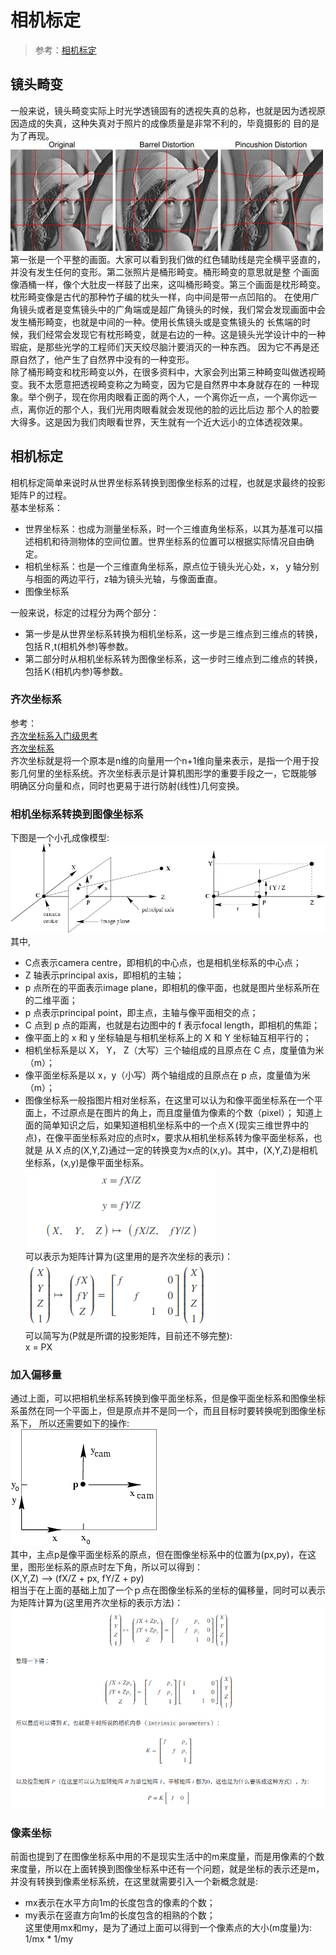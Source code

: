 # 相机标定
> 参考：[相机标定](http://blog.csdn.net/honyniu/article/details/51004397)
## 镜头畸变
一般来说，镜头畸变实际上时光学透镜固有的透视失真的总称，也就是因为透视原因造成的失真，这种失真对于照片的成像质量是非常不利的，毕竟摄影的
目的是为了再现。  
![畸变](https://github.com/CraftHeart/Graduation-Project/blob/project/doc/pic/%E7%95%B8%E5%8F%98.jpg)  
第一张是一个平整的画面。大家可以看到我们做的红色辅助线是完全横平竖直的，并没有发生任何的变形。第二张照片是桶形畸变。桶形畸变的意思就是整
个画面像酒桶一样，像个大肚皮一样鼓了出来，这叫桶形畸变。第三个画面是枕形畸变。枕形畸变像是古代的那种竹子编的枕头一样，向中间是带一点凹陷的。
在使用广角镜头或者是变焦镜头中的广角端或是超广角镜头的时候，我们常会发现画面中会发生桶形畸变，也就是中间的一种。使用长焦镜头或是变焦镜头的
长焦端的时候，我们经常会发现它有枕形畸变，就是右边的一种。这是镜头光学设计中的一种瑕疵，是那些光学的工程师们天天绞尽脑汁要消灭的一种东西。
因为它不再是还原自然了，他产生了自然界中没有的一种变形。  
除了桶形畸变和枕形畸变以外，在很多资料中，大家会列出第三种畸变叫做透视畸变。我不太愿意把透视畸变称之为畸变，因为它是自然界中本身就存在的
一种现象。举个例子，现在你用肉眼看正面的两个人，一个离你近一点，一个离你远一点，离你近的那个人，我们光用肉眼看就会发现他的脸的远比后边
那个人的脸要大得多。这是因为我们肉眼看世界，天生就有一个近大远小的立体透视效果。

## 相机标定
相机标定简单来说时从世界坐标系转换到图像坐标系的过程，也就是求最终的投影矩阵Ｐ的过程。   
基本坐标系：  
- 世界坐标系：也成为测量坐标系，时一个三维直角坐标系，以其为基准可以描述相机和待测物体的空间位置。世界坐标系的位置可以根据实际情况自由确定。
- 相机坐标系：也是一个三维直角坐标系，原点位于镜头光心处，x，ｙ轴分别与相面的两边平行，z轴为镜头光轴，与像面垂直。
- 图像坐标系    

一般来说，标定的过程分为两个部分：  
- 第一步是从世界坐标系转换为相机坐标系，这一步是三维点到三维点的转换，包括Ｒ,t(相机外参)等参数。
- 第二部分时从相机坐标系转为图像坐标系，这一步时三维点到二维点的转换，包括Ｋ(相机内参)等参数。  
### 齐次坐标系
参考：  
[齐次坐标系入门级思考](https://oncemore2020.github.io/blog/homogeneous/)  
[齐次坐标系](https://zh.wikipedia.org/wiki/%E9%BD%90%E6%AC%A1%E5%9D%90%E6%A0%87)  
齐次坐标就是将一个原本是n维的向量用一个n+1维向量来表示，是指一个用于投影几何里的坐标系统。齐次坐标表示是计算机图形学的重要手段之一，它既能够
明确区分向量和点，同时也更易于进行防射(线性)几何变换。
### 相机坐标系转换到图像坐标系
下图是一个小孔成像模型:  
![坐标系介绍](https://github.com/CraftHeart/Graduation-Project/blob/project/doc/pic/%E5%9D%90%E6%A0%87%E7%B3%BB%E4%BB%8B%E7%BB%8D.jpg)  
其中, 
- C点表示camera centre，即相机的中心点，也是相机坐标系的中心点；
- Z 轴表示principal axis，即相机的主轴；
- p 点所在的平面表示image plane，即相机的像平面，也就是图片坐标系所在的二维平面；
- p 点表示principal point，即主点，主轴与像平面相交的点；
- C 点到 p 点的距离，也就是右边图中的 f 表示focal length，即相机的焦距；
- 像平面上的 x 和 y 坐标轴是与相机坐标系上的 X 和 Y 坐标轴互相平行的；
- 相机坐标系是以 X， Y， Z（大写）三个轴组成的且原点在 C 点，度量值为米（m）；
- 像平面坐标系是以 x，y（小写）两个轴组成的且原点在 p 点，度量值为米（m）；
- 图像坐标系一般指图片相对坐标系，在这里可以认为和像平面坐标系在一个平面上，不过原点是在图片的角上，而且度量值为像素的个数（pixel）；
知道上面的简单知识之后，如果知道相机坐标系中的一个点Ｘ(现实三维世界中的点)，在像平面坐标系对应的点时x，要求从相机坐标系转为像平面坐标系，也就是
从Ｘ点的(X,Y,Z)通过一定的转换变为x点的(x,y)。其中，(X,Y,Z)是相机坐标系，(x,y)是像平面坐标系。  
![相机转换到像平面公式](https://github.com/CraftHeart/Graduation-Project/blob/project/doc/pic/%E7%9B%B8%E6%9C%BA%E8%BD%AC%E6%8D%A2%E5%88%B0%E5%83%8F%E5%B9%B3%E9%9D%A2%E5%85%AC%E5%BC%8F.png)  
可以表示为矩阵计算为(这里用的是齐次坐标的表示)：  
![齐次坐标系表示相机转换到平面的矩阵运算](https://github.com/CraftHeart/Graduation-Project/blob/project/doc/pic/%E9%BD%90%E6%AC%A1%E5%9D%90%E6%A0%87%E7%B3%BB%E8%A1%A8%E7%A4%BA%E7%9B%B8%E6%9C%BA%E8%BD%AC%E6%8D%A2%E5%88%B0%E5%B9%B3%E9%9D%A2%E7%9A%84%E7%9F%A9%E9%98%B5%E8%BF%90%E7%AE%97.png)  
可以简写为(P就是所谓的投影矩阵，目前还不够完整):  
x = PX
### 加入偏移量
通过上面，可以把相机坐标系转换到像平面坐标系，但是像平面坐标系和图像坐标系虽然在同一个平面上，但是原点并不是同一个，而且目标时要转换呢到图像坐标系下，
所以还需要如下的操作:  
![加入偏移](https://github.com/CraftHeart/Graduation-Project/blob/project/doc/pic/%E5%8A%A0%E5%85%A5%E5%81%8F%E7%A7%BB.png)  
其中，主点p是像平面坐标系的原点，但在图像坐标系中的位置为(px,py)，在这里，图形坐标系的原点时左下角，所以可以得到：  
(X,Y,Z) --> (fX/Z + px, fY/Z + py)  
相当于在上面的基础上加了一个ｐ点在图像坐标系的坐标的偏移量，同时可以表示为矩阵计算为(这里用齐次坐标的表示方法)：  
![齐次坐标系表示加入偏移量后的转换](https://github.com/CraftHeart/Graduation-Project/blob/project/doc/pic/%E9%BD%90%E6%AC%A1%E5%9D%90%E6%A0%87%E7%B3%BB%E8%A1%A8%E7%A4%BA%E5%8A%A0%E5%85%A5%E5%81%8F%E7%A7%BB%E9%87%8F%E5%90%8E%E7%9A%84%E8%BD%AC%E6%8D%A2.png)
### 像素坐标
前面也提到了在图像坐标系中用的不是现实生活中的m来度量，而是用像素的个数来度量，所以在上面转换到图像坐标系中还有一个问题，就是坐标的表示还是m，
并没有转换到像素坐标系统，在这里就需要引入一个新概念就是:  
- mx表示在水平方向1m的长度包含的像素的个数；
- my表示在竖直方向1m的长度包含的相熟的个数；  
这里使用mx和my，是为了通过上面可以得到一个像素点的大小(m度量)为:  
1/mx * 1/my


